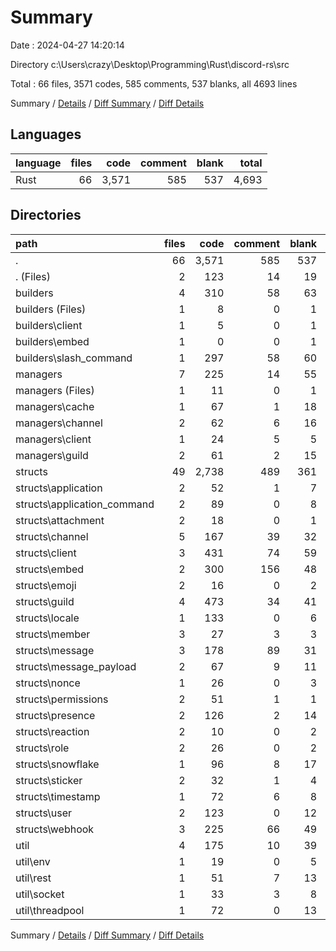 # Summary

Date : 2024-04-27 14:20:14

Directory c:\\Users\\crazy\\Desktop\\Programming\\Rust\\discord-rs\\src

Total : 66 files,  3571 codes, 585 comments, 537 blanks, all 4693 lines

Summary / [Details](details.md) / [Diff Summary](diff.md) / [Diff Details](diff-details.md)

## Languages
| language | files | code | comment | blank | total |
| :--- | ---: | ---: | ---: | ---: | ---: |
| Rust | 66 | 3,571 | 585 | 537 | 4,693 |

## Directories
| path | files | code | comment | blank | total |
| :--- | ---: | ---: | ---: | ---: | ---: |
| . | 66 | 3,571 | 585 | 537 | 4,693 |
| . (Files) | 2 | 123 | 14 | 19 | 156 |
| builders | 4 | 310 | 58 | 63 | 431 |
| builders (Files) | 1 | 8 | 0 | 1 | 9 |
| builders\\client | 1 | 5 | 0 | 1 | 6 |
| builders\\embed | 1 | 0 | 0 | 1 | 1 |
| builders\\slash_command | 1 | 297 | 58 | 60 | 415 |
| managers | 7 | 225 | 14 | 55 | 294 |
| managers (Files) | 1 | 11 | 0 | 1 | 12 |
| managers\\cache | 1 | 67 | 1 | 18 | 86 |
| managers\\channel | 2 | 62 | 6 | 16 | 84 |
| managers\\client | 1 | 24 | 5 | 5 | 34 |
| managers\\guild | 2 | 61 | 2 | 15 | 78 |
| structs | 49 | 2,738 | 489 | 361 | 3,588 |
| structs\\application | 2 | 52 | 1 | 7 | 60 |
| structs\\application_command | 2 | 89 | 0 | 8 | 97 |
| structs\\attachment | 2 | 18 | 0 | 1 | 19 |
| structs\\channel | 5 | 167 | 39 | 32 | 238 |
| structs\\client | 3 | 431 | 74 | 59 | 564 |
| structs\\embed | 2 | 300 | 156 | 48 | 504 |
| structs\\emoji | 2 | 16 | 0 | 2 | 18 |
| structs\\guild | 4 | 473 | 34 | 41 | 548 |
| structs\\locale | 1 | 133 | 0 | 6 | 139 |
| structs\\member | 3 | 27 | 3 | 3 | 33 |
| structs\\message | 3 | 178 | 89 | 31 | 298 |
| structs\\message_payload | 2 | 67 | 9 | 11 | 87 |
| structs\\nonce | 1 | 26 | 0 | 3 | 29 |
| structs\\permissions | 2 | 51 | 1 | 1 | 53 |
| structs\\presence | 2 | 126 | 2 | 14 | 142 |
| structs\\reaction | 2 | 10 | 0 | 2 | 12 |
| structs\\role | 2 | 26 | 0 | 2 | 28 |
| structs\\snowflake | 1 | 96 | 8 | 17 | 121 |
| structs\\sticker | 2 | 32 | 1 | 4 | 37 |
| structs\\timestamp | 1 | 72 | 6 | 8 | 86 |
| structs\\user | 2 | 123 | 0 | 12 | 135 |
| structs\\webhook | 3 | 225 | 66 | 49 | 340 |
| util | 4 | 175 | 10 | 39 | 224 |
| util\\env | 1 | 19 | 0 | 5 | 24 |
| util\\rest | 1 | 51 | 7 | 13 | 71 |
| util\\socket | 1 | 33 | 3 | 8 | 44 |
| util\\threadpool | 1 | 72 | 0 | 13 | 85 |

Summary / [Details](details.md) / [Diff Summary](diff.md) / [Diff Details](diff-details.md)